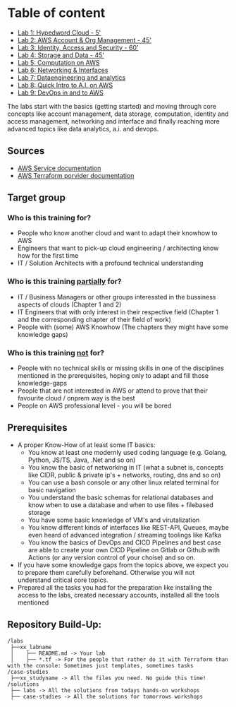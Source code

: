 # Table of content
- [Lab 1: Hypedword Cloud - 5'](./01_hypeword_cloud/)
- [Lab 2: AWS Account & Org Management - 45'](./02_management/)
- [Lab 3: Identity, Access and Security - 60'](./03_iam_security/)
- [Lab 4: Storage and Data - 45'](./04_storage_data/)
- [Lab 5: Computation on AWS](./05_computation/)
- [Lab 6: Networking & Interfaces](./06_interfaces_networks/)
- [Lab 7: Dataengineering and analytics](./07_analytics/)
- [Lab 8: Quick Intro to A.I. on AWS](./08_ai/)
- [Lab 9: DevOps in and to AWS](./09_devops/)

The labs start with the basics (getting started) and moving through core concepts like account management, data storage, computation, identity and access management, networking and interface and finally reaching more advanced topics like data analytics, a.i. and devops.

## Sources

- [AWS Service documentation](https://docs.aws.amazon.com/)
- [AWS Terraform porvider documentation](https://registry.terraform.io/providers/hashicorp/aws/latest/docs)

## Target group

### Who is this training for?
- People who know another cloud and want to adapt their knowhow to AWS
- Engineers that want to pick-up cloud engineering / architecting know how for the first time
- IT / Solution Architects with a profound technical understanding

### Who is this training <ins>**partially**</ins> for?
- IT / Business Managers or other groups interessted in the bussiness aspects of clouds (Chapter 1 and 2)
- IT Engineers that with only interest in their respective field (Chapter 1 and the corresponding chapter of their field of work)
- People with (some) AWS Knowhow (The chapters they might have some knowledge gaps)

### Who is this training <ins>**not**</ins> for?
- People with no technical skills or missing skills in one of the disciplines mentioned in the prerequisites, hoping only to adapt and fill those knowledge-gaps
- People that are not interested in AWS or attend to prove that their favourite cloud / onprem way is the best
- People on AWS professional level - you will be bored

## Prerequisites

- A proper Know-How of at least some IT basics:
   - You know at least one modernly used coding language (e.g. Golang, Python, JS/TS, Java, .Net and so on)
   - You know the basic of networking in IT (what a subnet is, concepts like CIDR, public & private ip's + networks, routing, dns and so on)
   - You can use a bash console or any other linux related terminal for basic navigation
   - You understand the basic schemas for relational databases and know when to use a database and when to use files + filebased storage
   - You have some basic knowledge of VM's and virutalization
   - You know different kinds of interfaces like REST-API, Queues, maybe even heard of advanced integration / streaming toolings like Kafka
   - You know the basics of DevOps and CICD Pipelines and best case are able to create your own CICD Pipeline on Gitlab or Github with Actions (or any version control of your choise) and so on.
- If you have some knowledge gaps from the topics above, we expect you to prepare them carefully beforehand. Otherwise you will not understand critical core topics.
- Prepared all the tasks you had for the preparation like installing the access to the labs, created necessary accounts, installed all the tools mentioned

## Repository Build-Up:

```plaintext
/labs
 ├──xx_labname
 │    ├── README.md -> Your lab
 │    ├── *.tf -> For the people that rather do it with Terraform than with the console: Sometimes just templates, sometimes tasks
/case-studies
 ├──xx_studyname -> All the files you need. No guide this time!
/solutions
 ├── labs -> All the solutions from todays hands-on workshops
 ├── case-studies -> All the solutions for tomorrows workshops
```